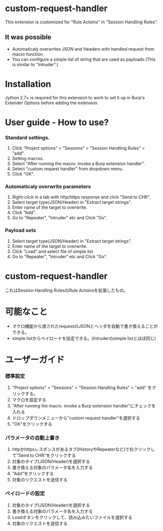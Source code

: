 # custom-request-handler
This extension is customized for "Rule Actoins" in "Session Handling Rules".

## It was possible
* Automaticaly overwrites JSON and Headers with handled request from macro function.
* You can configure a simple list of string that are used as payloads.(This is similar to "Intruder".)

# Installation
Jython 2.7+ is required for this extension to work to set it up in Burp's Extender Options before adding the extension. 

# User guide - How to use?
### Standard settings.
1. Click "Project options" > "Sessions" > "Session Handling Rules" > "add".
2. Setting macros.
3. Select "After running the macro. invoke a Burp extension handler".
4. Select "custom request handler" from dropdown menu.
5. Click "OK".

### Automaticaly overwrite parameters
1. Right-click in a tab with http/https response and click "Send to CHR".
2. Select target type(JSON/Header) in "Extract target strings".
3. Enter name of the target to overwrite.
4. Click "Add".
5. Go to "Repeater", "Intruder" etc and Click "Go".

### Payload sets
1. Select target type(JSON/Header) in "Extract target strings".
2. Enter name of the target to overwrite.
3. Click "Load" and select file of simple list.
4. Go to "Repeater", "Intruder" etc and Click "Go".


# custom-request-handler
これはSession Handling RulesのRule Actoinsを拡張したもの。

# 可能なこと
* マクロ機能から渡されたrequestのJSONとヘッダを自動で書き換えることができる。
* simple listからペイロードを設定できる。(Intruderのsimple listとほぼ同じ)

# ユーザーガイド
### 標準設定
1. "Project options" > "Sessions" > "Session Handling Rules" > "add" をクリックする。
2. マクロを設定する
3. "After running the macro. invoke a Burp extension handler"にチェックを入れる
4. ドロップダウンメニューから"custom request handler"を選択する
5. "OK"をクリックする

### パラメータの自動上書き
1. httpかhttpsレスポンスがあるタブ(HistoryやRepeaterなど)で右クリックして"Send to CHR"をクリックする
2. 対象のタイプ(JSON/Header)を選択する
3. 書き換える対象のパラメータ名を入力する
4. "Add"をクリックする
5. 対象のリクエストを送信する

### ペイロードの設定
1. 対象のタイプ(JSON/Header)を選択する
2. 書き換える対象のパラメータ名を入力する
3. Loadボタンをクリックして、読み込みたいファイルを選択する
4. 対象のリクエストを送信する
